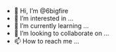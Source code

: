 - 👋 Hi, I’m @6bigfire
- 👀 I’m interested in ...
- 🌱 I’m currently learning ...
- 💞️ I’m looking to collaborate on ...
- 📫 How to reach me ...

<!---
6bigfire/6bigfire is a ✨ special ✨ repository because its `README.md` (this file) appears on your GitHub profile.
You can click the Preview link to take a look at your changes.
--->

